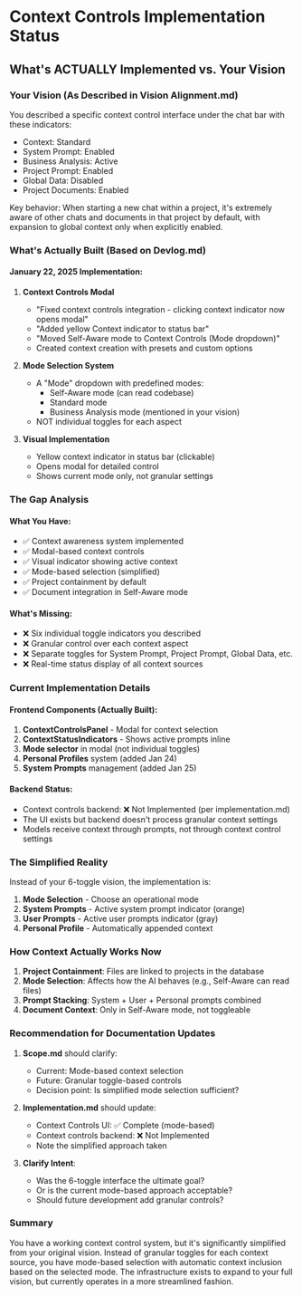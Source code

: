 # Context Controls Implementation Status

## What's ACTUALLY Implemented vs. Your Vision

### Your Vision (As Described in Vision Alignment.md)
You described a specific context control interface under the chat bar with these indicators:
- Context: Standard
- System Prompt: Enabled
- Business Analysis: Active
- Project Prompt: Enabled
- Global Data: Disabled
- Project Documents: Enabled

Key behavior: When starting a new chat within a project, it's extremely aware of other chats and documents in that project by default, with expansion to global context only when explicitly enabled.

### What's Actually Built (Based on Devlog.md)

#### January 22, 2025 Implementation:
1. **Context Controls Modal**
   - "Fixed context controls integration - clicking context indicator now opens modal"
   - "Added yellow Context indicator to status bar"
   - "Moved Self-Aware mode to Context Controls (Mode dropdown)"
   - Created context creation with presets and custom options

2. **Mode Selection System**
   - A "Mode" dropdown with predefined modes:
     - Self-Aware mode (can read codebase)
     - Standard mode
     - Business Analysis mode (mentioned in your vision)
   - NOT individual toggles for each aspect

3. **Visual Implementation**
   - Yellow context indicator in status bar (clickable)
   - Opens modal for detailed control
   - Shows current mode only, not granular settings

### The Gap Analysis

#### What You Have:
- ✅ Context awareness system implemented
- ✅ Modal-based context controls
- ✅ Visual indicator showing active context
- ✅ Mode-based selection (simplified)
- ✅ Project containment by default
- ✅ Document integration in Self-Aware mode

#### What's Missing:
- ❌ Six individual toggle indicators you described
- ❌ Granular control over each context aspect
- ❌ Separate toggles for System Prompt, Project Prompt, Global Data, etc.
- ❌ Real-time status display of all context sources

### Current Implementation Details

#### Frontend Components (Actually Built):
1. **ContextControlsPanel** - Modal for context selection
2. **ContextStatusIndicators** - Shows active prompts inline
3. **Mode selector** in modal (not individual toggles)
4. **Personal Profiles** system (added Jan 24)
5. **System Prompts** management (added Jan 25)

#### Backend Status:
- Context controls backend: ❌ Not Implemented (per implementation.md)
- The UI exists but backend doesn't process granular context settings
- Models receive context through prompts, not through context control settings

### The Simplified Reality

Instead of your 6-toggle vision, the implementation is:
1. **Mode Selection** - Choose an operational mode
2. **System Prompts** - Active system prompt indicator (orange)
3. **User Prompts** - Active user prompts indicator (gray)
4. **Personal Profile** - Automatically appended context

### How Context Actually Works Now

1. **Project Containment**: Files are linked to projects in the database
2. **Mode Selection**: Affects how the AI behaves (e.g., Self-Aware can read files)
3. **Prompt Stacking**: System + User + Personal prompts combined
4. **Document Context**: Only in Self-Aware mode, not toggleable

### Recommendation for Documentation Updates

1. **Scope.md** should clarify:
   - Current: Mode-based context selection
   - Future: Granular toggle-based controls
   - Decision point: Is simplified mode selection sufficient?

2. **Implementation.md** should update:
   - Context Controls UI: ✅ Complete (mode-based)
   - Context controls backend: ❌ Not Implemented
   - Note the simplified approach taken

3. **Clarify Intent**:
   - Was the 6-toggle interface the ultimate goal?
   - Or is the current mode-based approach acceptable?
   - Should future development add granular controls?

### Summary

You have a working context control system, but it's significantly simplified from your original vision. Instead of granular toggles for each context source, you have mode-based selection with automatic context inclusion based on the selected mode. The infrastructure exists to expand to your full vision, but currently operates in a more streamlined fashion.